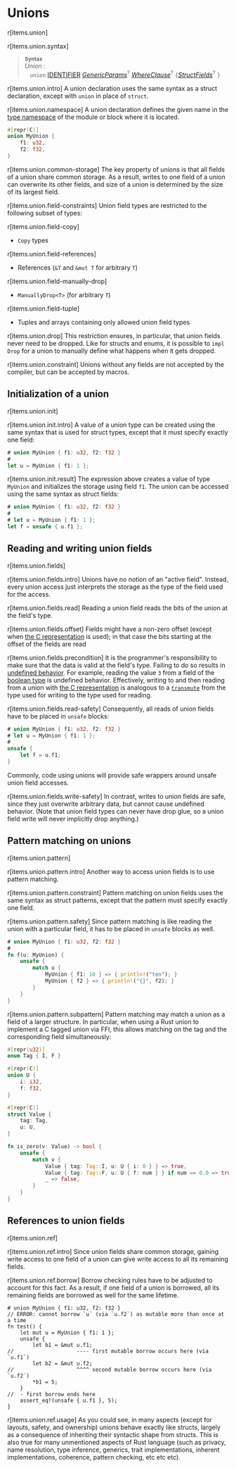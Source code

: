 # Unions

r[items.union]

r[items.union.syntax]
> **<sup>Syntax</sup>**\
> _Union_ :\
> &nbsp;&nbsp; `union` [IDENTIFIER]&nbsp;[_GenericParams_]<sup>?</sup> [_WhereClause_]<sup>?</sup>
>   `{`[_StructFields_]<sup>?</sup> `}`

r[items.union.intro]
A union declaration uses the same syntax as a struct declaration, except with
`union` in place of `struct`.

r[items.union.namespace]
A union declaration defines the given name in the [type namespace] of the module or block where it is located.

```rust
#[repr(C)]
union MyUnion {
    f1: u32,
    f2: f32,
}
```

r[items.union.common-storage]
The key property of unions is that all fields of a union share common storage.
As a result, writes to one field of a union can overwrite its other fields, and
size of a union is determined by the size of its largest field.

r[items.union.field-constraints]
Union field types are restricted to the following subset of types:

r[items.union.field-copy]
- `Copy` types

r[items.union.field-references]
- References (`&T` and `&mut T` for arbitrary `T`)

r[items.union.field-manually-drop]
- `ManuallyDrop<T>` (for arbitrary `T`)

r[items.union.field-tuple]
- Tuples and arrays containing only allowed union field types

r[items.union.drop]
This restriction ensures, in particular, that union fields never need to be
dropped. Like for structs and enums, it is possible to `impl Drop` for a union
to manually define what happens when it gets dropped.

r[items.union.constraint]
Unions without any fields are not accepted by the compiler, but can be accepted by macros.

## Initialization of a union

r[items.union.init]

r[items.union.init.intro]
A value of a union type can be created using the same syntax that is used for
struct types, except that it must specify exactly one field:

```rust
# union MyUnion { f1: u32, f2: f32 }
#
let u = MyUnion { f1: 1 };
```

r[items.union.init.result]
The expression above creates a value of type `MyUnion` and initializes the
storage using field `f1`. The union can be accessed using the same syntax as
struct fields:

```rust
# union MyUnion { f1: u32, f2: f32 }
#
# let u = MyUnion { f1: 1 };
let f = unsafe { u.f1 };
```

## Reading and writing union fields

r[items.union.fields]

r[items.union.fields.intro]
Unions have no notion of an "active field". Instead, every union access just
interprets the storage as the type of the field used for the access.

r[items.union.fields.read]
Reading a union field reads the bits of the union at the field's type.

r[items.union.fields.offset]
Fields might have a non-zero offset (except when [the C representation] is used); in that case the
bits starting at the offset of the fields are read

r[items.union.fields.precondition]
It is the programmer's responsibility to make sure that the data is valid at the field's type. Failing
to do so results in [undefined behavior]. For example, reading the value `3`
from a field of the [boolean type] is undefined behavior. Effectively,
writing to and then reading from a union with [the C representation] is
analogous to a [`transmute`] from the type used for writing to the type used for
reading.

r[items.union.fields.read-safety]
Consequently, all reads of union fields have to be placed in `unsafe` blocks:

```rust
# union MyUnion { f1: u32, f2: f32 }
# let u = MyUnion { f1: 1 };
#
unsafe {
    let f = u.f1;
}
```

Commonly, code using unions will provide safe wrappers around unsafe union
field accesses.

r[items.union.fields.write-safety]
In contrast, writes to union fields are safe, since they just overwrite
arbitrary data, but cannot cause undefined behavior. (Note that union field
types can never have drop glue, so a union field write will never implicitly
drop anything.)

## Pattern matching on unions

r[items.union.pattern]

r[items.union.pattern.intro]
Another way to access union fields is to use pattern matching.

r[items.union.pattern.constraint]
Pattern matching on union fields uses the same syntax as struct patterns, except that the pattern
must specify exactly one field.

r[items.union.pattern.safety]
Since pattern matching is like reading the union with a particular field, it has to be placed in `unsafe` blocks as well.

```rust
# union MyUnion { f1: u32, f2: f32 }
#
fn f(u: MyUnion) {
    unsafe {
        match u {
            MyUnion { f1: 10 } => { println!("ten"); }
            MyUnion { f2 } => { println!("{}", f2); }
        }
    }
}
```

r[items.union.pattern.subpattern]
Pattern matching may match a union as a field of a larger structure. In
particular, when using a Rust union to implement a C tagged union via FFI, this
allows matching on the tag and the corresponding field simultaneously:

```rust
#[repr(u32)]
enum Tag { I, F }

#[repr(C)]
union U {
    i: i32,
    f: f32,
}

#[repr(C)]
struct Value {
    tag: Tag,
    u: U,
}

fn is_zero(v: Value) -> bool {
    unsafe {
        match v {
            Value { tag: Tag::I, u: U { i: 0 } } => true,
            Value { tag: Tag::F, u: U { f: num } } if num == 0.0 => true,
            _ => false,
        }
    }
}
```

## References to union fields

r[items.union.ref]

r[items.union.ref.intro]
Since union fields share common storage, gaining write access to one field of a
union can give write access to all its remaining fields.

r[items.union.ref.borrow]
Borrow checking rules have to be adjusted to account for this fact. As a result, if one field of a
union is borrowed, all its remaining fields are borrowed as well for the same
lifetime.

```rust,compile_fail
# union MyUnion { f1: u32, f2: f32 }
// ERROR: cannot borrow `u` (via `u.f2`) as mutable more than once at a time
fn test() {
    let mut u = MyUnion { f1: 1 };
    unsafe {
        let b1 = &mut u.f1;
//                    ---- first mutable borrow occurs here (via `u.f1`)
        let b2 = &mut u.f2;
//                    ^^^^ second mutable borrow occurs here (via `u.f2`)
        *b1 = 5;
    }
//  - first borrow ends here
    assert_eq!(unsafe { u.f1 }, 5);
}
```

r[items.union.ref.usage]
As you could see, in many aspects (except for layouts, safety, and ownership)
unions behave exactly like structs, largely as a consequence of inheriting
their syntactic shape from structs. This is also true for many unmentioned
aspects of Rust language (such as privacy, name resolution, type inference,
generics, trait implementations, inherent implementations, coherence, pattern
checking, etc etc etc).

[IDENTIFIER]: ../identifiers.md
[_GenericParams_]: generics.md
[_WhereClause_]: generics.md#where-clauses
[_StructFields_]: structs.md
[`transmute`]: std::mem::transmute
[boolean type]: ../types/boolean.md
[the C representation]: ../type-layout.md#reprc-unions
[type namespace]: ../names/namespaces.md
[undefined behavior]: ../behavior-considered-undefined.md
